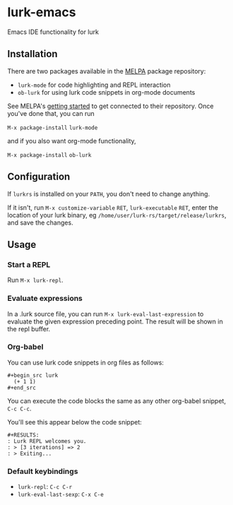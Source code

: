 # lurk-emacs
Emacs IDE functionality for lurk

## Installation
There are two packages available in the [MELPA](https://melpa.org/)
package repository:

 + `lurk-mode` for code highlighting and REPL interaction
 + `ob-lurk` for using lurk code snippets in org-mode documents 
 
See MELPA's [getting started](https://melpa.org/#/getting-started) to
get connected to their repository. Once you've done that, you can run 

`M-x package-install` `lurk-mode`

and if you also want org-mode functionality, 

`M-x package-install` `ob-lurk`

## Configuration
If `lurkrs` is installed on your `PATH`, you don't need to change
anything. 

If it isn't, run `M-x customize-variable` `RET`, `lurk-executable`
`RET`, enter the location of your lurk binary, eg
`/home/user/lurk-rs/target/release/lurkrs`, and save the changes.

## Usage
### Start a REPL

Run `M-x lurk-repl`. 

### Evaluate expressions

In a .lurk source file, you can run `M-x lurk-eval-last-expression` to
evaluate the given expression preceding point. The result will be
shown in the repl buffer.

### Org-babel

You can use lurk code snippets in org files as follows:

```
#+begin_src lurk
  (+ 1 1)
#+end_src
```

You can execute the code blocks the same as any other org-babel
snippet, `C-c C-c`.

You'll see this appear below the code snippet:

```
#+RESULTS:
: Lurk REPL welcomes you.
: > [3 iterations] => 2
: > Exiting...
```

### Default keybindings

+ `lurk-repl`: `C-c C-r`
+ `lurk-eval-last-sexp`: `C-x C-e`
